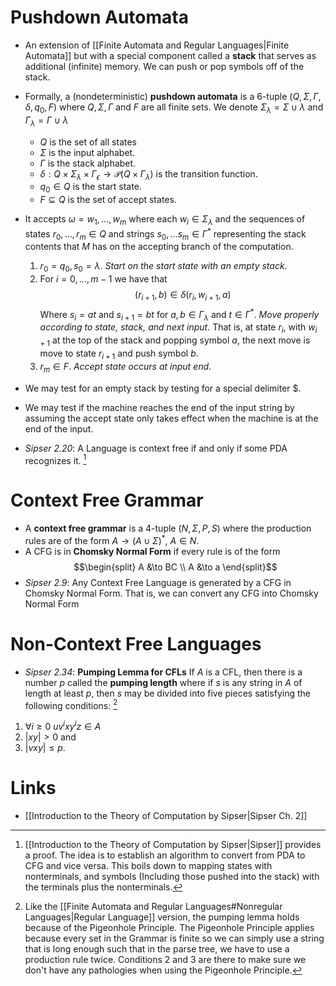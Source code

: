 # Pushdown Automata
* An extension of [[Finite Automata and Regular Languages|Finite Automata]] but with a special component called a **stack** that serves as additional (infinite) memory. We can push or pop symbols off of the stack.

* Formally, a (nondeterministic) **pushdown automata** is a $6$-tuple $(Q,\Sigma,\Gamma,\delta,q_0,F)$ where $Q,\Sigma,\Gamma$ and $F$ are all finite sets. We denote $\Sigma_\lambda = \Sigma\cup\lambda$ and $\Gamma_\lambda=\Gamma\cup\lambda$ 
	* $Q$ is the set of all states
	* $\Sigma$ is the input alphabet.
	* $\Gamma$ is the stack alphabet.
	* $\delta : Q \times \Sigma_{\lambda} \times \Gamma_\epsilon \to \mathcal{P}(Q\times \Gamma_\lambda)$ is the transition function.
	* $q_0\in Q$ is the start state.
	* $F\subseteq Q$ is the set of accept states.
* It accepts $\omega=w_1,\dots,w_m$ where each $w_i\in\Sigma_\lambda$ and the sequences of states $r_0,\dots,r_m\in Q$ and strings $s_0,\dots s_m\in \Gamma^\ast$ representing the stack contents that $M$ has on the accepting branch of the computation.
	1. $r_0=q_0, s_0=\lambda$. *Start on the start state with an empty stack*.
	2. For $i=0,\dots,m-1$ we have that $$(r_{i+1},b)\in\delta(r_i,w_{i+1},a)$$Where $s_i=at$ and $s_{i+1}=bt$ for $a,b\in \Gamma_\lambda$ and $t\in\Gamma^\ast$.  *Move properly according to state, stack, and next input*. That is, at state $r_i$, with $w_{i+1}$ at the top of the stack and popping symbol $a$, the next move is move to state $r_{i+1}$ and push symbol $b$.
	3. $r_m\in F$. *Accept state occurs at input end*.
* We may test for an empty stack by testing for a special delimiter $\$$. 
* We may test if the machine reaches the end of the input string  by assuming the accept state only takes effect when the machine is at the end of the input.

* *Sipser 2.20*: A Language is context free if and only if some PDA recognizes it. [^2]
[^2]: [[Introduction to the Theory of Computation by Sipser|Sipser]] provides a proof. The idea is to establish an algorithm to convert from PDA to CFG and vice versa. This boils down to mapping states with nonterminals, and symbols (Including those pushed into the stack) with the terminals plus the nonterminals.
# Context Free Grammar
* A **context free grammar** is a $4$-tuple $(N,\Sigma, P,S)$ where the production rules are of the form $A\to (A\cup \Sigma)^\ast$, $A\in N$. 
* A CFG is in **Chomsky Normal Form** if every rule is of the form $$\begin{split} A &\to BC \\ A &\to a \end{split}$$
* *Sipser 2.9*: Any Context Free Language is generated by a CFG in Chomsky Normal Form. That is, we can convert any CFG into Chomsky Normal Form

# Non-Context Free Languages
* *Sipser 2.34*: **Pumping Lemma for CFLs** If $A$ is a CFL, then there is a number $p$ called the **pumping length** where if $s$ is any string in $A$ of length at least $p$, then $s$ may be divided into five pieces satisfying the following conditions: [^1]
1. $\forall i\ge 0$ $uv^ixy^iz\in A$ 
2. $|xy|>0$ and 
3. $|vxy|\le p$.

[^1]: Like the [[Finite Automata and Regular Languages#Nonregular Languages|Regular Language]] version, the pumping lemma holds because of the Pigeonhole Principle. The Pigeonhole Principle applies because every set in the Grammar is finite so we can simply use a string that is long enough such that in the parse tree, we have to use a production rule twice. Conditions 2 and 3 are there to make sure we don't have any pathologies when using the Pigeonhole Principle.

# Links
* [[Introduction to the Theory of Computation by Sipser|Sipser Ch. 2]]